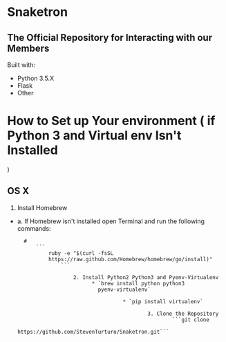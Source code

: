 # Snaketron
## The Official Repository for Interacting with our Members

Built with:
* Python 3.5.X
* Flask
* Other 


# How to Set up Your environment ( if Python 3 and Virtual env Isn't Installed
)

## OS X
1. Install Homebrew
  * a. If Homebrew isn't installed open Terminal and run the following
      commands:

          #
              ```
                  ruby -e "$(curl -fsSL
                  https://raw.github.com/Homebrew/homebrew/go/install)"
                      ```

                          2. Install Python2 Python3 and Pyenv-Virtualenv
                                * `brew install python python3
                                  pyenv-virtualenv`

                                          * `pip install virtualenv`

                                                  3. Clone the Repository
                                                          ```git clone
                                                          https://github.com/StevenTurturo/Snaketron.git```
